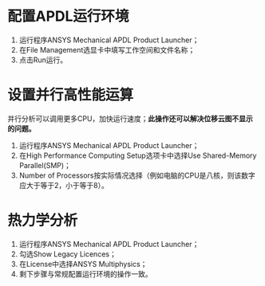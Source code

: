 # 配置APDL运行环境
1. 运行程序ANSYS Mechanical APDL Product Launcher；
2. 在File Management选显卡中填写工作空间和文件名称；
3. 点击Run运行。
# 设置并行高性能运算
并行分析可以调用更多CPU，加快运行速度；**此操作还可以解决位移云图不显示的问题。**
1. 运行程序ANSYS Mechanical APDL Product Launcher；
2. 在High Performance Computing Setup选项卡中选择Use Shared-Memory Parallel(SMP)；
3. Number of Processors按实际情况选择（例如电脑的CPU是八核，则该数字应大于等于2，小于等于8）。
# 热力学分析
1. 运行程序ANSYS Mechanical APDL Product Launcher；
2. 勾选Show Legacy Licences；
3. 在License中选择ANSYS Multiphysics；
4. 剩下步骤与常规配置运行环境的操作一致。


